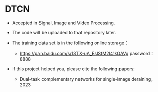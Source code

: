 # DTCN
- Accepted in Signal, Image and Video Processing.

- The code will be uploaded to that repository later.

- The training data set is in the following online storage：
  - https://pan.baidu.com/s/13TX-uA_EsISfM2l41k0AVg password：8888 
- If this project helped you, please cite the following papers: 
  - Dual-task complementary networks for single-image deraining，2023

